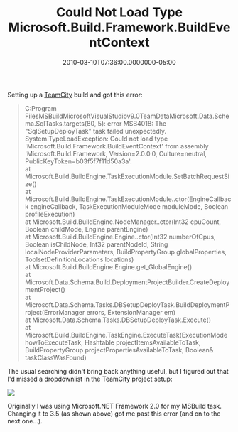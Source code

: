 ﻿---
title: Could Not Load Type Microsoft.Build.Framework.BuildEventContext
date: "2010-03-10T07:36:00.0000000-05:00"
description: Could Not Load Type Microsoft.Build.Framework.BuildEventContext
featuredImage: img/could-not-load-type-microsoft-build-framework-buildeventcontext-featured.png
---

Setting up a [TeamCity](http://www.jetbrains.com/teamcity) build and got this error:

> C:Program FilesMSBuildMicrosoftVisualStudiov9.0TeamDataMicrosoft.Data.Schema.SqlTasks.targets(80, 5): error MSB4018: The "SqlSetupDeployTask" task failed unexpectedly.\
> System.TypeLoadException: Could not load type 'Microsoft.Build.Framework.BuildEventContext' from assembly 'Microsoft.Build.Framework, Version=2.0.0.0, Culture=neutral, PublicKeyToken=b03f5f7f11d50a3a'.\
> at Microsoft.Build.BuildEngine.TaskExecutionModule.SetBatchRequestSize()\
> at Microsoft.Build.BuildEngine.TaskExecutionModule..ctor(EngineCallback engineCallback, TaskExecutionModuleMode moduleMode, Boolean profileExecution)\
> at Microsoft.Build.BuildEngine.NodeManager..ctor(Int32 cpuCount, Boolean childMode, Engine parentEngine)\
> at Microsoft.Build.BuildEngine.Engine..ctor(Int32 numberOfCpus, Boolean isChildNode, Int32 parentNodeId, String localNodeProviderParameters, BuildPropertyGroup globalProperties, ToolsetDefinitionLocations locations)\
> at Microsoft.Build.BuildEngine.Engine.get_GlobalEngine()\
> at Microsoft.Data.Schema.Build.DeploymentProjectBuilder.CreateDeploymentProject()\
> at Microsoft.Data.Schema.Tasks.DBSetupDeployTask.BuildDeploymentProject(ErrorManager errors, ExtensionManager em)\
> at Microsoft.Data.Schema.Tasks.DBSetupDeployTask.Execute()\
> at Microsoft.Build.BuildEngine.TaskEngine.ExecuteTask(ExecutionMode howToExecuteTask, Hashtable projectItemsAvailableToTask, BuildPropertyGroup projectPropertiesAvailableToTask, Boolean& taskClassWasFound)
>
>

The usual searching didn't bring back anything useful, but I figured out that I'd missed a dropdownlist in the TeamCity project setup:

![](/img/framework.png)

Originally I was using Microsoft.NET Framework 2.0 for my MSBuild task. Changing it to 3.5 (as shown above) got me past this error (and on to the next one…).

